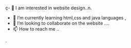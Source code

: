 ç- 👀 I am interested in website design..n.
- 🌱 I’m currently learning html,css and java languages ,
- 💞️ I’m looking to collaborate on the website ....
- 📫 How to reach me ..

<!---
ibrahimaydn/ibrahimaydn is a ✨ special ✨ repository because its `README.md` (this file) appears on your GitHub profile.
You can click the Preview link to take a look at your change
---> 
.
